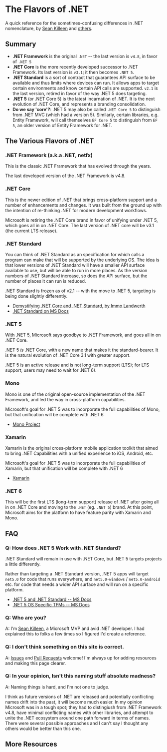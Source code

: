 # The Flavors of .NET

A quick reference for the sometimes-confusing differences in .NET nomenclature, by [Sean Killeen](https://SeanKilleen.com) and [others](https://github.com/seankilleen/flavorsof.net).

## Summary

* **.NET Framework** is the original `.NET` -- the last version is `v4.8`, in favor of `.NET 5`
* **.NET Core** is the more recently developed successor to .NET Framework. Its last version is `v3.1`; it then becomes `.NET 5`.
* **.NET Standard** is a sort of contract that guarantees API surface to be available and thus limits where devices can run. It allows apps to target certain environments and know certain API calls are supported. `v2.1` is the last version, retired in favor of the way .NET 5 does targeting.
* **.NET 5** (or .NET Core 5) is the latest incarnation of .NET. It is the next evolution of .NET Core, and represents a branding consolidation.
* **Do we say 'core'?**: .NET 5 may also be called `.NET Core 5` to distinguish from .NET MVC (which had a version 5). Similarly, certain libraries, e.g. Entity Framework, will call themselves `EF Core 5` to distinguish from `EF 5`, an older version of Entity Framework for .NET.

## The Various Flavors of .NET

### .NET Framework (a.k.a .NET, netfx)

This is the classic .NET Framework that has evolved through the years. 

The last developed version of the .NET Framework is v4.8.

### .NET Core

This is the newer edition of .NET that brings cross-platform support and a number of enhancements and changes. It was built from the ground up with the intention of re-thinking .NET for modern development workflows.

Microsoft is retiring the .NET Core brand in favor of unifying under .NET 5, which goes all in on .NET Core. The last version of .NET core will be v3.1 (the current LTS release).

### .NET Standard

You can think of .NET Standard as an specification for which calls a program can make that will be supported by the underlying OS. The idea is that lower versions of .NET Standard will have a smaller API surface available to use, but will be able to run in more places. As the version numbers of .NET Standard increase, so does the API surface, but the number of places it can run is reduced.

.NET Standard is frozen as of v2.1 -- with the move to .NET 5, targeting is being done slightly differently.

* [Demystifying .NET Core and .NET Standard, by Immo Landwerth](https://docs.microsoft.com/en-us/archive/msdn-magazine/2017/september/net-standard-demystifying-net-core-and-net-standard)
* [.NET Standard on MS Docs](https://docs.microsoft.com/en-us/dotnet/standard/net-standard)

### .NET 5

With .NET 5, Microsoft says goodbye to .NET Framework, and goes all in on .NET Core. 

.NET 5 _is_ .NET Core, with a new name that makes it the standard-bearer. It is the natural evolution of .NET Core 3.1 with greater support.

.NET 5 is an active release and is not long-term support (LTS); for LTS support, users may need to wait for .NET 6).

### Mono

Mono is one of the original open-source implementation of the .NET Framework, and led the way in cross-platform capabilities.

Microsoft's goal for .NET 5 was to incorporate the full capabilities of Mono, but that unification will be complete with .NET 6

* [Mono Project](https://www.mono-project.com/)

### Xamarin

Xamarin is the original cross-platform mobile application toolkit that aimed to bring .NET Capabilities with a unified experience to iOS, Android, etc.

Microsoft's goal for .NET 5 was to incorporate the full capabilities of Xamarin, but that unification will be complete with .NET 6

* [Xamarin](https://dotnet.microsoft.com/apps/xamarin)

### .NET 6

This will be the first LTS (long-term support) release of .NET after going all in on .NET Core and moving to the `.NET` (eg. `.NET 5`) brand. At this point, Microsoft aims for the platform to have feature parity with Xamarin and Mono.

## FAQ

### Q: How does .NET 5 Work with .NET Standard?

.NET Standard will remain in use with .NET Core, but .NET 5 targets projects a little differently.

Rather than targeting a .NET Standard version, .NET 5 apps will target `net5.0` for code that runs everywhere, and `net5.0-windows` / `net5.0-android` etc. for code that needs a wider API surface and will run on a specific platform.

* [.NET 5 and .NET Standard -- MS Docs](https://docs.microsoft.com/en-us/dotnet/standard/net-standard#net-5-and-net-standard)
* [.NET 5 OS Specific TFMs -- MS Docs](https://docs.microsoft.com/en-us/dotnet/standard/frameworks#net-5-os-specific-tfms)

### Q: Who are you?

A: I'm [Sean Killeen](https://SeanKilleen.com), a Microsoft MVP and avid .NET developer. I had explained this to folks a few times so I figured I'd create a reference.

### Q: I don't think something on this site is correct.

A: [Issues](https://github.com/SeanKilleen/flavorsof.net/issues) and [Pull Requests](https://github.com/SeanKilleen/flavorsof.net/pulls) welcome! I'm always up for adding resources and making this page clearer.

### Q: In your opinion, Isn't this naming stuff absolute madness?

A: Naming things is hard, and I'm not one to judge. 

I think as future versions of .NET are released and potentially conflicting names drift into the past, it will become much easier. In my opinion Microsoft was in a tough spot; they had to distingiush from .NET Framework v4.8, have minimal conflicting names with other libraries, and attempt to unite the .NET ecosystem around one path forward in terms of names. There were several possible approaches and I can't say I thought any others would be better than this one.

## More Resources

